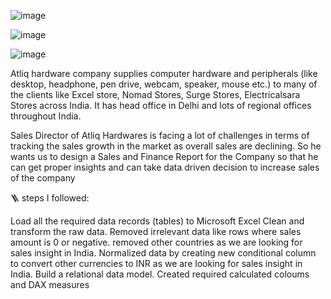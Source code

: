 ![image](https://github.com/NikhilGupta2024/Sales-and-Finance-Analysis-of-Atliq-Hardwares/assets/158210072/9ace539e-8f8b-4734-b332-88fc651a141d)


![image](https://github.com/NikhilGupta2024/Sales-and-Finance-Analysis-of-Atliq-Hardwares/assets/158210072/3b12cb93-cbbd-48f1-a093-77ba126401b1)

![image](https://github.com/NikhilGupta2024/Sales-and-Finance-Analysis-of-Atliq-Hardwares/assets/158210072/15d48956-ec90-418a-905b-56f7135a6b0b)









Atliq hardware company supplies computer hardware and peripherals (like desktop, headphone, pen drive, webcam, speaker, mouse etc.) to many of the clients like Excel store, Nomad Stores, Surge Stores, Electricalsara Stores across India. It has head office in Delhi and lots of regional offices throughout India.

 Sales Director of Atliq Hardwares  is facing a lot of challenges in terms of tracking the sales growth in the market as overall sales are declining. So he wants us to design a Sales and Finance Report for the Company so that he can get proper insights and can take data driven decision to increase sales of the company



 🪜 steps I followed:
 
Load all the required data records (tables) to Microsoft Excel
Clean and transform the raw data.
Removed irrelevant data like rows where sales amount is 0 or negative.
removed other countries as we are looking for sales insight in India.
Normalized data by creating new conditional column to convert other currencies to INR as we are looking for sales insight in India.
Build a relational data model.
Created required calculated coloums and DAX measures








